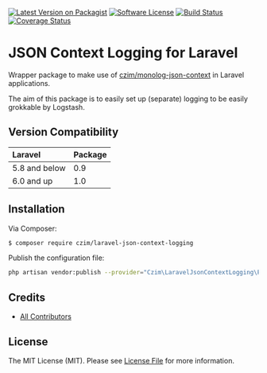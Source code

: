 
[![Latest Version on Packagist][ico-version]][link-packagist]
[![Software License][ico-license]](LICENSE.md)
[![Build Status](https://travis-ci.org/czim/laravel-json-context-logging.svg?branch=master)](https://travis-ci.org/czim/laravel-json-context-logging)
[![Coverage Status](https://coveralls.io/repos/github/czim/laravel-json-context-logging/badge.svg?branch=master)](https://coveralls.io/github/czim/laravel-json-context-logging?branch=master)


# JSON Context Logging for Laravel

Wrapper package to make use of [czim/monolog-json-context](https://github.com/czim/monolog-json-context) in Laravel applications.

The aim of this package is to easily set up (separate) logging to be easily grokkable by Logstash.

## Version Compatibility

 Laravel             | Package 
:--------------------|:--------
 5.8 and below       | 0.9
 6.0 and up          | 1.0
 
 
## Installation

Via Composer:

``` bash
$ composer require czim/laravel-json-context-logging
```

Publish the configuration file:

``` bash
php artisan vendor:publish --provider="Czim\LaravelJsonContextLogging\Providers\JsonContextLoggingServiceProvider"
```



## Credits

- [All Contributors][link-contributors]

## License

The MIT License (MIT). Please see [License File](LICENSE.md) for more information.

[ico-version]: https://img.shields.io/packagist/v/czim/laravel-json-context-logging.svg?style=flat-square
[ico-license]: https://img.shields.io/badge/license-MIT-brightgreen.svg?style=flat-square
[ico-downloads]: https://img.shields.io/packagist/dt/czim/laravel-json-context-logging.svg?style=flat-square

[link-packagist]: https://packagist.org/packages/czim/laravel-json-context-logging
[link-downloads]: https://packagist.org/packages/czim/laravel-json-context-logging
[link-author]: https://github.com/czim
[link-contributors]: ../../contributors
